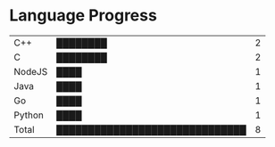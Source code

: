 Language Progress
=========
<table><tr><td>C++</td><td>&#9608;&#9608;&#9608;&#9608;&#9608;&#9608;&#9608;&#9608;</td><td>2</td></tr><tr><td>C</td><td>&#9608;&#9608;&#9608;&#9608;&#9608;&#9608;&#9608;&#9608;</td><td>2</td></tr><tr><td>NodeJS</td><td>&#9608;&#9608;&#9608;&#9608;</td><td>1</td></tr><tr><td>Java</td><td>&#9608;&#9608;&#9608;&#9608;</td><td>1</td></tr><tr><td>Go</td><td>&#9608;&#9608;&#9608;&#9608;</td><td>1</td></tr><tr><td>Python</td><td>&#9608;&#9608;&#9608;&#9608;</td><td>1</td></tr><tr><td>Total</td><td>&#9608;&#9608;&#9608;&#9608;&#9608;&#9608;&#9608;&#9608;&#9608;&#9608;&#9608;&#9608;&#9608;&#9608;&#9608;&#9608;&#9608;&#9608;&#9608;&#9608;&#9608;&#9608;&#9608;&#9608;&#9608;&#9608;&#9608;&#9608;&#9608;&#9608;</td><td>8</td></tr></table>
